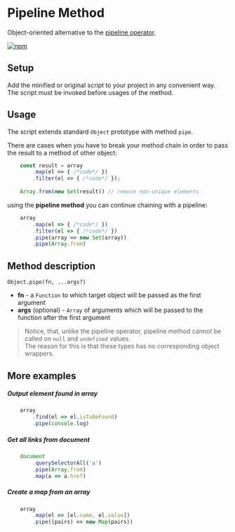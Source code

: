 # Pipeline Method
Object-oriented alternative to the [pipeline operator](https://developer.mozilla.org/en-US/docs/Web/JavaScript/Reference/Operators/Pipeline_operator).

[![npm](https://img.shields.io/npm/dw/pipeline-method?color=red&label=npm%20downloads&style=flat)](https://www.npmjs.com/package/pipeline-method)

## Setup
Add the minified or original script to your project in any convenient way.
The script must be invoked before usages of the method.

## Usage
The script extends standard `Object` prototype with method `pipe`.

There are cases when you have to break your method chain in order to pass the result to a method of other object:
```javascript
    const result = array
        .map(el => { /*code*/ })
        .filter(el => { /*code*/ });
    
    Array.from(new Set(result)) // remove non-unique elements
```

using the **pipeline method** you can continue chaining with a pipeline:
```javascript
    array
        .map(el => { /*code*/ })
        .filter(el => { /*code*/ })
        .pipe(array => new Set(array))
        .pipe(Array.from)
```

## Method description
`Object.pipe(fn, ...args?)`

- **fn** - a `Function` to which target object will be passed as the first argument 
- **args** (optional) - `Array` of arguments which will be passed to the function after the first argument

> Notice, that, unlike the pipeline operator, pipeline method cannot be called on `null` and `undefined` values. <br>
> The reason for this is that these types has no corresponding object wrappers.

## More examples
##### Output element found in array
```javascript
    array
        .find(el => el.isToBeFound)
        .pipe(console.log)
```
##### Get all links from document
```javascript
    document
        .querySelectorAll('a')
        .pipe(Array.from)
        .map(a => a.href)
```
##### Create a map from an array
```javascript
    array
        .map(el => [el.name, el.value])
        .pipe((pairs) => new Map(pairs))
```
